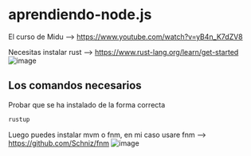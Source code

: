 # aprendiendo-node.js

El curso de Midu --> https://www.youtube.com/watch?v=yB4n_K7dZV8

Necesitas instalar rust --> https://www.rust-lang.org/learn/get-started
![image](https://github.com/Allan19Prieto/aprendiendo-node.js/assets/47021762/8e5e0cfc-c08b-4286-bf80-0008c2e78065)

## Los comandos necesarios
Probar que se ha instalado de la forma correcta
```bash 
rustup
```

Luego puedes instalar mvm o fnm,
en mi caso usare fnm --> https://github.com/Schniz/fnm
![image](https://github.com/Allan19Prieto/aprendiendo-node.js/assets/47021762/a84aea5f-f64d-48d2-97bd-189c985868f9)
